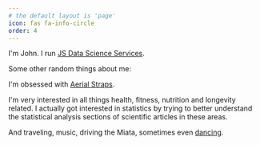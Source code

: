 ```yaml
---
# the default layout is 'page'
icon: fas fa-info-circle
order: 4
---
```


I'm John. I run [JS Data Science Services](https://www.jsdatascience.com/). 

Some other random things about me:

I'm obsessed with [Aerial Straps](https://www.instagram.com/thesloughje2/).

I'm very interested in all things health, fitness, nutrition and longevity related. I actually got interested in statistics by trying to better understand the statistical analysis sections of scientific articles in these areas. 

And traveling, music, driving the Miata, sometimes even [dancing](https://www.facebook.com/754345800/videos/10152430110615801/).

